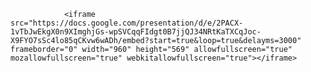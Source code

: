                 <iframe src="https://docs.google.com/presentation/d/e/2PACX-1vTbJwEkgX0n9XImghjGs-wpSVCqqFIdgt0B7jjQJ34NRtKaTXCqJoc-X9FYO7sSc4lo85qCKvw6wADh/embed?start=true&loop=true&delayms=3000" frameborder="0" width="960" height="569" allowfullscreen="true" mozallowfullscreen="true" webkitallowfullscreen="true"></iframe>


